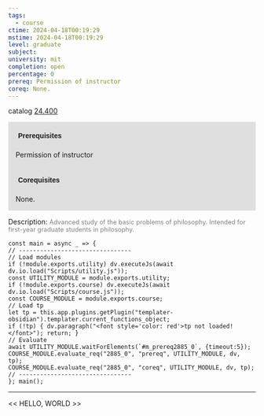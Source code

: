 ```yaml
---
tags:
  - course
ctime: 2024-04-18T00:19:29
mstime: 2024-04-18T00:19:29
level: graduate
subject: 
university: mit
completion: open
percentage: 0
prereq: Permission of instructor
coreq: None.
---
```


catalog [24.400](http://student.mit.edu/catalog/m24a.html#24.400)

<span style="display: block; padding: 15px; background-color: rgb(100, 100, 100, 0.2);"><font id="m_prereq2885_0" style="display: block; font-family: Arial, sans-serif; font-weight: bold; padding: 5px">Prerequisites</font><br><span id="prereq2885_0">Permission of instructor</span></span>
<span style="display: block; padding: 15px; background-color: rgb(100, 100, 100, 0.2);"><font id="m_coreq2885_0" style="display: block; font-family: Arial, sans-serif; font-weight: bold; padding: 5px">Corequisites</font><br><span id="coreq2885_0">None.</span></span>

<font style="">Description:</font>
<font style="color: grey; font-size: 0.8rem;">Advanced study of the basic problems of philosophy. Intended for first-year graduate students in philosophy.</font>

```dataviewjs
const main = async _ => {
// --------------------------------
// Load modules
if (!module.exports.utility) dv.executeJs(await dv.io.load("Scripts/utility.js"));
const UTILITY_MODULE = module.exports.utility;
if (!module.exports.course) dv.executeJs(await dv.io.load("Scripts/course.js"));
const COURSE_MODULE = module.exports.course;
// Load tp
let tp = this.app.plugins.getPlugin("templater-obsidian").templater.current_functions_object;
if (!tp) { dv.paragraph("<font style='color: red'>tp not loaded!</font>"); return; }
// Evaluate
await UTILITY_MODULE.waitForElements(`#m_prereq2885_0`, {timeout:5});
COURSE_MODULE.evaluate_req("2885_0", "prereq", UTILITY_MODULE, dv, tp);
COURSE_MODULE.evaluate_req("2885_0", "coreq", UTILITY_MODULE, dv, tp);
// --------------------------------
}; main();
```

---

<< HELLO, WORLD >>
